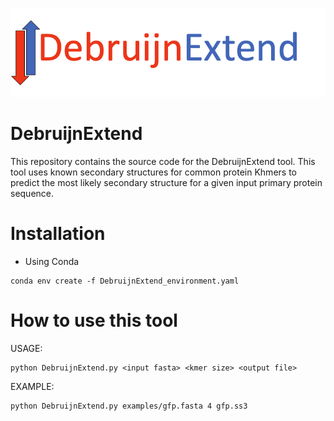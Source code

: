 ![Debruijn Extend](figures/debruijnextend_logo.png)

# DebruijnExtend
This repository contains the source code for the DebruijnExtend tool. This tool uses known secondary structures for common protein Khmers to predict the most likely secondary structure for a given input primary protein sequence.

# Installation
* Using Conda
```
conda env create -f DebruijnExtend_environment.yaml
```

# How to use this tool
USAGE:
```                                                                           
python DebruijnExtend.py <input fasta> <kmer size> <output file>    
```

EXAMPLE:                                                                        
```
python DebruijnExtend.py examples/gfp.fasta 4 gfp.ss3
```

